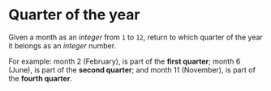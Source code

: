 # Quarter of the year

Given a month as an *integer* from `1` to `12`, return to which quarter of the year it belongs as an *integer* number.

For example: month 2 (February), is part of the **first quarter**; month 6 (June), is part of the **second quarter**; and month 11 (November), is part of the **fourth quarter**.
